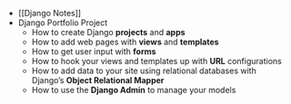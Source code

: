 - [[Django Notes]]
- Django Portfolio Project
    - How to create Django **projects** and **apps**
    - How to add web pages with **views** and **templates**
    - How to get user input with **forms**
    - How to hook your views and templates up with **URL** configurations
    - How to add data to your site using relational databases with Django’s **Object Relational Mapper**
    - How to use the **Django Admin** to manage your models
